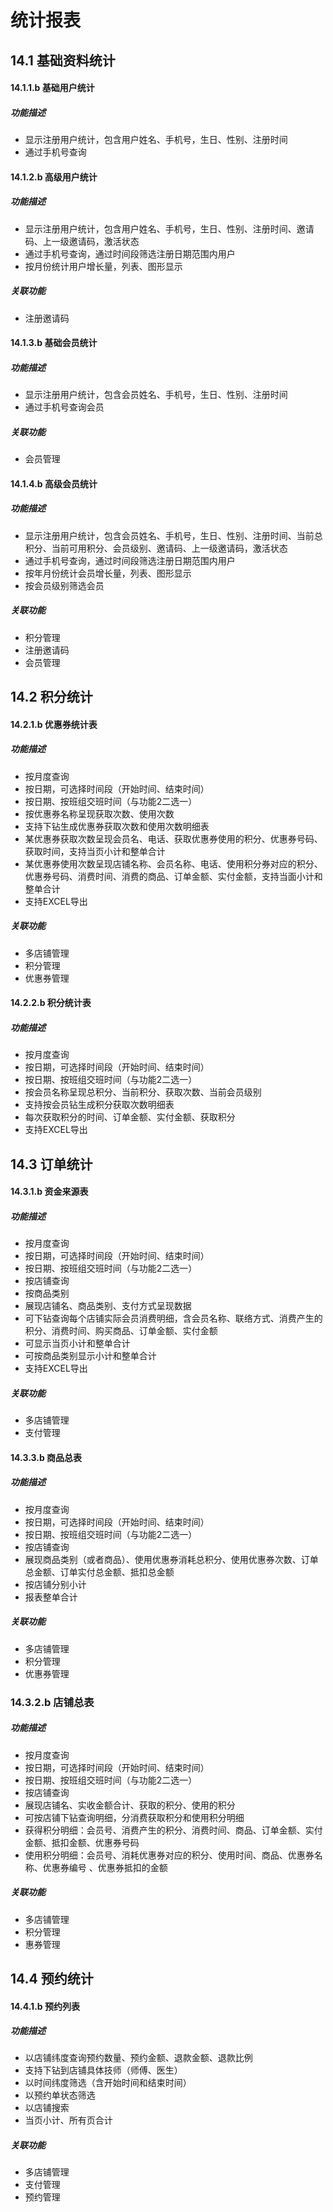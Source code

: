 # 统计报表
## 14.1 基础资料统计
#### 14.1.1.b 基础用户统计
##### 功能描述
- 显示注册用户统计，包含用户姓名、手机号，生日、性别、注册时间
- 通过手机号查询

#### 14.1.2.b 高级用户统计
##### 功能描述
- 显示注册用户统计，包含用户姓名、手机号，生日、性别、注册时间、邀请码、上一级邀请码，激活状态
- 通过手机号查询，通过时间段筛选注册日期范围内用户
- 按月份统计用户增长量，列表、图形显示

##### *关联功能*
- 注册邀请码

#### 14.1.3.b 基础会员统计
##### 功能描述
- 显示注册用户统计，包含会员姓名、手机号，生日、性别、注册时间
- 通过手机号查询会员

##### *关联功能*
- 会员管理

#### 14.1.4.b 高级会员统计
##### 功能描述
- 显示注册用户统计，包含会员姓名、手机号，生日、性别、注册时间、当前总积分、当前可用积分、会员级别、邀请码、上一级邀请码，激活状态
- 通过手机号查询，通过时间段筛选注册日期范围内用户
- 按年月份统计会员增长量，列表、图形显示
- 按会员级别筛选会员

##### *关联功能*
- 积分管理
- 注册邀请码
- 会员管理

## 14.2 积分统计
#### 14.2.1.b 优惠券统计表
##### 功能描述
- 按月度查询
- 按日期，可选择时间段（开始时间、结束时间）
- 按日期、按班组交班时间（与功能2二选一）
- 按优惠券名称呈现获取次数、使用次数
- 支持下钻生成优惠券获取次数和使用次数明细表
- 某优惠券获取次数呈现会员名、电话、获取优惠券使用的积分、优惠券号码、获取时间，支持当页小计和整单合计
- 某优惠券使用次数呈现店铺名称、会员名称、电话、使用积分券对应的积分、优惠券号码、消费时间、消费的商品、订单金额、实付金额，支持当面小计和整单合计
- 支持EXCEL导出

##### *关联功能*
- 多店铺管理
- 积分管理
- 优惠券管理

#### 14.2.2.b 积分统计表
##### 功能描述
- 按月度查询
- 按日期，可选择时间段（开始时间、结束时间）
- 按日期、按班组交班时间（与功能2二选一）
- 按会员名称呈现总积分、当前积分、获取次数、当前会员级别
- 支持按会员钻生成积分获取次数明细表
- 每次获取积分的时间、订单金额、实付金额、获取积分
- 支持EXCEL导出

## 14.3 订单统计
#### 14.3.1.b 资金来源表
##### 功能描述
- 按月度查询
- 按日期，可选择时间段（开始时间、结束时间）
- 按日期、按班组交班时间（与功能2二选一）
- 按店铺查询
- 按商品类别
- 展现店铺名、商品类别、支付方式呈现数据
- 可下钻查询每个店铺实际会员消费明细，含会员名称、联络方式、消费产生的积分、消费时间、购买商品、订单金额、实付金额
- 可显示当页小计和整单合计
- 可按商品类别显示小计和整单合计
- 支持EXCEL导出

##### *关联功能*
- 多店铺管理
- 支付管理

#### 14.3.3.b 商品总表
##### 功能描述
- 按月度查询
- 按日期，可选择时间段（开始时间、结束时间）
- 按日期、按班组交班时间（与功能2二选一）
- 按店铺查询
- 展现商品类别（或者商品）、使用优惠券消耗总积分、使用优惠券次数、订单总金额、订单实付总金额、抵扣总金额
- 按店铺分别小计
- 报表整单合计

##### *关联功能*
- 多店铺管理
- 积分管理
- 优惠券管理

### 14.3.2.b 店铺总表
##### 功能描述
- 按月度查询
- 按日期，可选择时间段（开始时间、结束时间）
- 按日期、按班组交班时间（与功能2二选一）
- 按店铺查询
- 展现店铺名、实收金额合计、获取的积分、使用的积分
- 可按店铺下钻查询明细，分消费获取积分和使用积分明细
- 获得积分明细：会员号、消费产生的积分、消费时间、商品、订单金额、实付金额、抵扣金额、优惠券号码
- 使用积分明细：会员号、消耗优惠券对应的积分、使用时间、商品、优惠券名称、优惠券编号 、优惠券抵扣的金额

##### *关联功能*
- 多店铺管理
- 积分管理
- 惠券管理

## 14.4 预约统计
#### 14.4.1.b 预约列表
##### 功能描述
- 以店铺纬度查询预约数量、预约金额、退款金额、退款比例
- 支持下钻到店铺具体技师（师傅、医生）
- 以时间纬度筛选（含开始时间和结束时间）
- 以预约单状态筛选
- 以店铺搜索
- 当页小计、所有页合计

##### *关联功能*
- 多店铺管理
- 支付管理
- 预约管理
